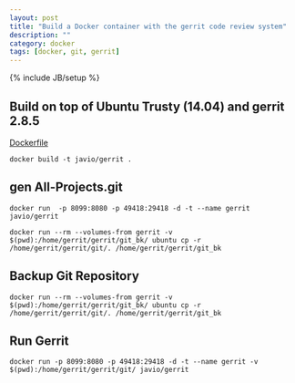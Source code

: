 ```yaml
---
layout: post
title: "Build a Docker container with the gerrit code review system"
description: ""
category: docker
tags: [docker, git, gerrit]
---
```

{% include JB/setup %}

## Build on top of Ubuntu Trusty (14.04) and gerrit 2.8.5

[Dockerfile](https://github.com/javiosyc/testdocker/tree/master/gerrit-docker)

`docker build -t javio/gerrit .`

## gen All-Projects.git 
`docker run  -p 8099:8080 -p 49418:29418 -d -t --name gerrit javio/gerrit`

`docker run --rm --volumes-from gerrit -v $(pwd):/home/gerrit/gerrit/git_bk/ ubuntu cp -r /home/gerrit/gerrit/git/. /home/gerrit/gerrit/git_bk`

## Backup Git Repository
`docker run --rm --volumes-from gerrit -v $(pwd):/home/gerrit/gerrit/git_bk/ ubuntu cp -r /home/gerrit/gerrit/git/. /home/gerrit/gerrit/git_bk`

## Run Gerrit
`docker run -p 8099:8080 -p 49418:29418 -d -t --name gerrit -v $(pwd):/home/gerrit/gerrit/git/ javio/gerrit`



